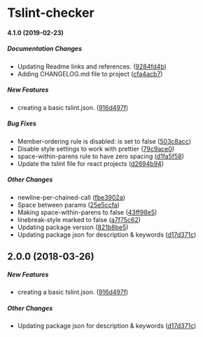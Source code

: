 # Tslint-checker

#### 4.1.0 (2019-02-23)

##### Documentation Changes

- Updating Readme links and references. ([9284fd4b](https://github.com/amittkSharma/tslint-checker/commit/9284fd4ba38f6602bf4d864597b7090aa0a68cb5))
- Adding CHANGELOG.md file to project ([cfa4acb7](https://github.com/amittkSharma/tslint-checker/commit/cfa4acb76ce5f8e4c31d67c5d6f2abdc9be2295c))

##### New Features

- creating a basic tslint.json. ([916d497f](https://github.com/amittkSharma/tslint-checker/commit/916d497fbd59e7391d905200d643993b45e2d6a9))

##### Bug Fixes

- Member-ordering rule is disabled: is set to false ([503c8acc](https://github.com/amittkSharma/tslint-checker/commit/503c8acc8f36d3fdd6394d12d59f1d216cac5d24))
- Disable style settings to work with prettier ([79c9ace0](https://github.com/amittkSharma/tslint-checker/commit/79c9ace0cbceb8acf4cba90287b371434b5f35a0))
- space-within-parens rule to have zero spacing ([d1fa5f58](https://github.com/amittkSharma/tslint-checker/commit/d1fa5f58852045d0e4ae945a976775d2b872033c))
- Update the tslint file for react projects ([d2694b94](https://github.com/amittkSharma/tslint-checker/commit/d2694b947ad7be076153ebd18aa1b72945b780a1))

##### Other Changes

- newline-per-chained-call ([fbe3902a](https://github.com/amittkSharma/tslint-checker/commit/fbe3902af1ae13a7ec66e47c75318ba3e0f437a5))
- Space between params ([25e5ccfa](https://github.com/amittkSharma/tslint-checker/commit/25e5ccfaf65a97a893bf8ef507f92aad8874cf0a))
- Making space-within-parens to false ([43ff98e5](https://github.com/amittkSharma/tslint-checker/commit/43ff98e52233e79ef21281b99ab673ca5cc06904))
- linebreak-style marked to false ([a7f75c62](https://github.com/amittkSharma/tslint-checker/commit/a7f75c62fc65be64ae52d4c045abe5567e569854))
- Updating package version ([821b8be5](https://github.com/amittkSharma/tslint-checker/commit/821b8be5fd2d1fa431dea59a5673e1fd4112484c))
- Updating package json for description & keywords ([d17d371c](https://github.com/amittkSharma/tslint-checker/commit/d17d371c559660e1fb57c03f1123650a98737e4c))

## 2.0.0 (2018-03-26)

##### New Features

- creating a basic tslint.json. ([916d497f](git+https://github.com/amittkSharma/tslint-checker/commit/916d497fbd59e7391d905200d643993b45e2d6a9))

##### Other Changes

- Updating package json for description & keywords ([d17d371c](git+https://github.com/amittkSharma/tslint-checker/commit/d17d371c559660e1fb57c03f1123650a98737e4c))
